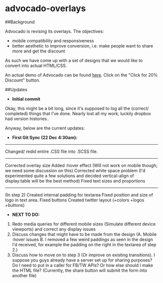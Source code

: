 advocado-overlays
=================

##Background

Advocado is revising its overlays. The objectives:

* mobile compatibility and responsiveness
* better aesthetic to improve conversion, i.e. make people want to share more and get the discount

As such we have come up with a set of designs that we would like to convert into actual HTML/CSS. 

An actual demo of Advocado can be found [here](http://www.goodnightmacaroon.co/collections/biggest-christmas-sale/products/pea-coat-double-breasted). Click on the "Click for 20% Discount" button.

##Updates

* __Initial commit__

Okay, this might be a bit long, since it's supposed to log all the (correct/ completed) things that I've done.
Nearly lost all my work; luckily dropbox had version histories.. 

Anyway, below are the current updates:

* __First Git Sync (22 Dec 4:30am):__

-----
Changed/ redid entire .CSS file into .SCSS file.

-----
Corrected overlay size
Added :hover effect (Will not work on mobile though; we need some discussion on this) 
Corrected white space problem (I'd experimented quite a few solutions and decided vertical-align of display:table will be the best method)
Fixed text sizes and proportions

-----
(In step 2)
Created internal padding for textarea
Fixed position and size of logo in text area.
Fixed buttons
Created twitter layout (+colors +logos +buttons)

* __NEXT TO DO:__

1. Redo media queries for different mobile sizes (Simulate different device viewports) and correct any display issues
2. Discuss changes that might have to be made from the design (A. Mobile :hover issues B. I removed a few weird paddings as seen in the design I'd received, for example the padding on the right in the textarea of step 2.)
3. Discuss how to move on to step 3 (Or improve on existing transitions). I suppose you guys already have a server set up for sharing purposes? Do I need to put in a caller for FB/TW APIs? Or how else should I make the HTML file? (Currently, the share button will submit the form into another file)
